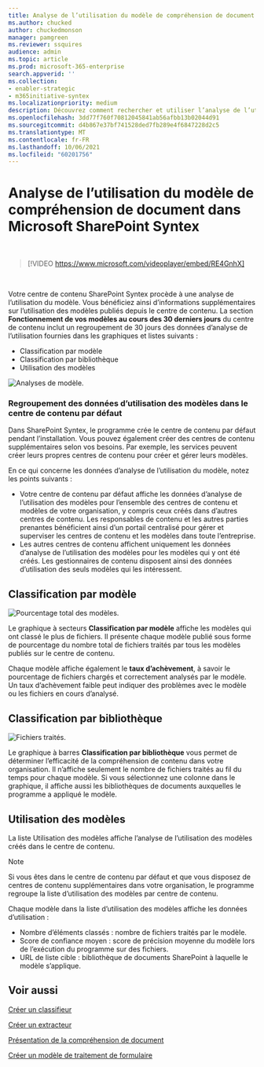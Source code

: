 ```yaml
---
title: Analyse de l’utilisation du modèle de compréhension de document dans Microsoft SharePoint Syntex
ms.author: chucked
author: chuckedmonson
manager: pamgreen
ms.reviewer: ssquires
audience: admin
ms.topic: article
ms.prod: microsoft-365-enterprise
search.appverid: ''
ms.collection:
- enabler-strategic
- m365initiative-syntex
ms.localizationpriority: medium
description: Découvrez comment rechercher et utiliser l’analyse de l’utilisation pour un modèle de compréhension de document.
ms.openlocfilehash: 3dd77f760f70812045841ab56afbb13b02044d91
ms.sourcegitcommit: d4b867e37bf741528ded7fb289e4f6847228d2c5
ms.translationtype: MT
ms.contentlocale: fr-FR
ms.lasthandoff: 10/06/2021
ms.locfileid: "60201756"
---
```

# <a name="document-understanding-model-usage-analytics-in-microsoft-sharepoint-syntex"></a>Analyse de l’utilisation du modèle de compréhension de document dans Microsoft SharePoint Syntex

</br>

> [!VIDEO https://www.microsoft.com/videoplayer/embed/RE4GnhX]  

</br>


Votre centre de contenu SharePoint Syntex procède à une analyse de l’utilisation du modèle. Vous bénéficiez ainsi d’informations supplémentaires sur l’utilisation des modèles publiés depuis le centre de contenu. La section <b>Fonctionnement de vos modèles au cours des 30 derniers jours</b> du centre de contenu inclut un regroupement de 30 jours des données d’analyse de l’utilisation fournies dans les graphiques et listes suivants :

- Classification par modèle
- Classification par bibliothèque
- Utilisation des modèles 

 ![Analyses de modèle.](../media/content-understanding/model-analytics.png) </br>

### <a name="roll-up-of-model-usage-data-in-the-default-content-center"></a>Regroupement des données d’utilisation des modèles dans le centre de contenu par défaut

Dans SharePoint Syntex, le programme crée le centre de contenu par défaut pendant l’installation. Vous pouvez également créer des centres de contenu supplémentaires selon vos besoins. Par exemple, les services peuvent créer leurs propres centres de contenu pour créer et gérer leurs modèles. 

En ce qui concerne les données d’analyse de l’utilisation du modèle, notez les points suivants :

- Votre centre de contenu par défaut affiche les données d’analyse de l’utilisation des modèles pour l’ensemble des centres de contenu et modèles de votre organisation, y compris ceux créés dans d’autres centres de contenu. Les responsables de contenu et les autres parties prenantes bénéficient ainsi d’un portail centralisé pour gérer et superviser les centres de contenu et les modèles dans toute l’entreprise.  
- Les autres centres de contenu affichent uniquement les données d’analyse de l’utilisation des modèles pour les modèles qui y ont été créés. Les gestionnaires de contenu disposent ainsi des données d’utilisation des seuls modèles qui les intéressent.


## <a name="classification-by-model"></a>Classification par modèle

   ![Pourcentage total des modèles.](../media/content-understanding/total-model-percentage.png) </br>

Le graphique à secteurs **Classification par modèle** affiche les modèles qui ont classé le plus de fichiers. Il présente chaque modèle publié sous forme de pourcentage du nombre total de fichiers traités par tous les modèles publiés sur le centre de contenu.

Chaque modèle affiche également le **taux d’achèvement**, à savoir le pourcentage de fichiers chargés et correctement analysés par le modèle. Un taux d’achèvement faible peut indiquer des problèmes avec le modèle ou les fichiers en cours d’analysé.

## <a name="classification-by-library"></a>Classification par bibliothèque

   ![Fichiers traités.](../media/content-understanding/files-processed-over-time.png) </br>

Le graphique à barres **Classification par bibliothèque** vous permet de déterminer l’efficacité de la compréhension de contenu dans votre organisation.  Il n’affiche seulement le nombre de fichiers traités au fil du temps pour chaque modèle. Si vous sélectionnez une colonne dans le graphique, il affiche aussi les bibliothèques de documents auxquelles le programme a appliqué le modèle.


## <a name="model-usage"></a>Utilisation des modèles

La liste Utilisation des modèles affiche l’analyse de l’utilisation des modèles créés dans le centre de contenu.  

> [!NOTE]
> Si vous êtes dans le centre de contenu par défaut et que vous disposez de centres de contenu supplémentaires dans votre organisation, le programme regroupe la liste d’utilisation des modèles par centre de contenu.

Chaque modèle dans la liste d’utilisation des modèles affiche les données d’utilisation :

- Nombre d’éléments classés : nombre de fichiers traités par le modèle.
- Score de confiance moyen : score de précision moyenne du modèle lors de l’exécution du programme sur des fichiers.
- URL de liste cible : bibliothèque de documents SharePoint à laquelle le modèle s’applique.



## <a name="see-also"></a>Voir aussi
[Créer un classifieur](create-a-classifier.md)

[Créer un extracteur](create-an-extractor.md)

[Présentation de la compréhension de document](document-understanding-overview.md)

[Créer un modèle de traitement de formulaire](create-a-form-processing-model.md)  
